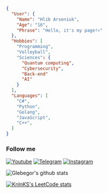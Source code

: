 ```json
{
  "User": {
    "Name": "Hlib Arseniuk",
    "Age": "16",
    "Phrase": "Hello, it's my page!💀"
  },
  "Hobbies": [
    "Programming",
    "Volleyball",
    "Sciences": {
      "Quantum computing",
      "Cybersecurity",
      "Back-end"
      "AI"
    }
  ],
  "Languages": [
    "C#",
    "Python",
    "Golang",
    "JavaScript",
    "C++",
  ]
}
```


### Follow me
[![Youtube](https://img.shields.io/badge/Youtube-090909?style=for-the-badge&logo=Youtube&logoColor=911333)](https://www.youtube.com/channel/UCyxRWdBHgoO8vWiKSkugkNA)
[![Telegram](https://img.shields.io/badge/Telegram-090909?style=for-the-badge&logo=Telegram)](https://t.me/Glebegor)
[![Instagram](https://img.shields.io/badge/Instagram-090909?style=for-the-badge&logo=Instagram)](https://www.instagram.com/ars.gleb/)

![Glebegor's github stats](https://github-readme-stats.vercel.app/api?username=Glebegor&show_icons=true&theme=tokyonight)

[![KnlnKS's LeetCode stats](https://leetcode-stats-six.vercel.app/?username=Glebegor-)](https://github.com/KnlnKS/leetcode-stats)
